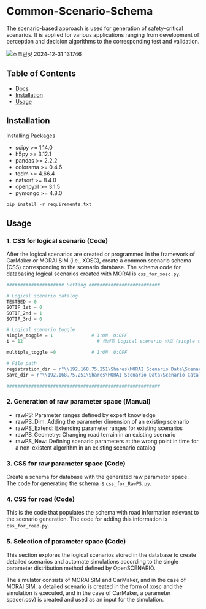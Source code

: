 # Common-Scenario-Schema

The scenario-based approach is used for generation of safety-critical scenarios. It is applied for various applications ranging from development of perception and decision algorithms to the corresponding test and validation.

![스크린샷 2024-12-31 131746](https://github.com/user-attachments/assets/35d85d97-4b5c-4cd4-a151-8580e08f5192)

## Table of Contents

- [Docs](#docs)
- [Installation](#installation)
- [Usage](#usage)

## Installation

Installing Packages

- scipy >= 1.14.0
- h5py >= 3.12.1
- pandas >= 2.2.2
- colorama >= 0.4.6
- tqdm >= 4.66.4
- natsort >= 8.4.0
- openpyxl >= 3.1.5
- pymongo >= 4.8.0

```Python
pip install -r requirements.txt
```

## Usage

### 1. CSS for logical scenario (Code)
After the logical scenarios are created or programmed in the framework of CarMaker or MORAI SIM (i.e., XOSC), create a common scenario schema (CSS) corresponding to the scenario database. 
The schema code for databasing logical scenarios created with MORAI is ```css_for_xosc.py```.

```Python
##################### Setting ##########################

# Logical scenario catalog
TESTBED = 0
SOTIF_1st = 0
SOTIF_2nd = 1
SOTIF_3rd = 0

# Logical scenario toggle
single_toggle = 1              # 1:ON  0:OFF
i = 12                           # 생성할 Logical scenario 번호 (single toggle에 해당, 가장 아래 번호 리스트 확인 가능)

multiple_toggle =0             # 1:ON  0:OFF

# File path
registration_dir = r"\\192.168.75.251\Shares\MORAI Scenario Data\Scenario Catalog for SOTIF\MORAI Project\Registration"
save_dir = r"\\192.168.75.251\Shares\MORAI Scenario Data\Scenario Catalog for SOTIF\MORAI Project\Json"

########################################################
```

### 2. Generation of raw parameter space (Manual)
- rawPS: Parameter ranges defined by expert knowledge
- rawPS_Dim: Adding the parameter dimension of an existing scenario
- rawPS_Extend: Extending parameter ranges for existing scenarios
- rawPS_Geometry: Changing road terrain in an existing scenario
- rawPS_New: Defining scenario parameters at the wrong point in time for a non-existent algorithm in an existing scenario catalog

### 3. CSS for raw parameter space (Code)
Create a schema for database with the generated raw parameter space.
The code for generating the schema is ```css_for_RawPS.py```.

### 4. CSS for road (Code)
This is the code that populates the schema with road information relevant to the scenario generation. 
The code for adding this information is ```css_for_road.py```.

### 5. Selection of parameter space (Code)
This section explores the logical scenarios stored in the database to create detailed scenarios and automate simulations according to the single parameter distribution method defined by OpenSCENARIO. 

The simulator consists of MORAI SIM and CarMaker, and in the case of MORAI SIM, a detailed scenario is created in the form of xosc and the simulation is executed, and in the case of CarMaker, a parameter space(.csv) is created and used as an input for the simulation. 


















